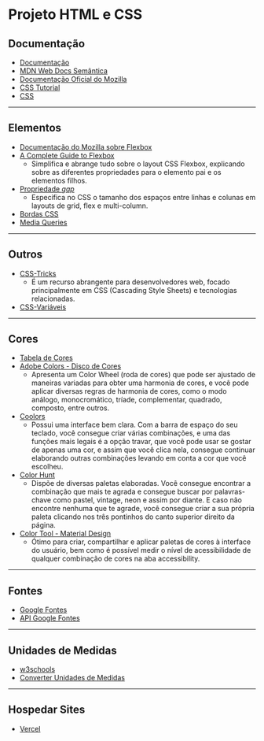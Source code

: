# Projeto HTML e CSS

## Documentação
- [Documentação](https://www.w3schools.com/html/html_intro.asp)
- [MDN Web Docs Semântica](https://developer.mozilla.org/pt-BR/docs/Glossary/Semantics)
- [Documentação Oficial do Mozilla](https://developer.mozilla.org/pt-BR/docs/Web/CSS/color_value)
- [CSS Tutorial](https://www.w3schools.com/css/)
- [CSS](https://developer.mozilla.org/pt-BR/docs/Web/CSS)
___
## Elementos
- [Documentação do Mozilla sobre Flexbox](https://developer.mozilla.org/pt-BR/docs/Learn/CSS/CSS_layout/Flexbox)
- [A Complete Guide to Flexbox](https://css-tricks.com/snippets/css/a-guide-to-flexbox/)
	- Simplifica e abrange tudo sobre o layout CSS Flexbox, explicando sobre as diferentes propriedades para o elemento pai e os elementos filhos.
- [Propriedade *gap*](https://css-tricks.com/almanac/properties/g/gap/)
	- Especifica no CSS o tamanho dos espaços entre linhas e colunas em layouts de grid, flex e multi-column.
- [Bordas CSS](https://www.w3schools.com/css/css_border.asp)
- [Media Queries](https://developer.mozilla.org/pt-BR/docs/Web/CSS/CSS_media_queries/Using_media_queries)
___
## Outros
- [CSS-Tricks](https://css-tricks.com/)
	- É um recurso abrangente para desenvolvedores web, focado principalmente em CSS (Cascading Style Sheets) e tecnologias relacionadas.
- [CSS-Variáveis](https://developer.mozilla.org/pt-BR/docs/Web/CSS/Using_CSS_custom_properties)
___
## Cores
- [Tabela de Cores](https://www.w3schools.com/tags/ref_colornames.asp)
- [Adobe Colors - Disco de Cores](https://color.adobe.com/pt/create/color-wheel)
	- Apresenta um Color Wheel (roda de cores) que pode ser ajustado de maneiras variadas para obter uma harmonia de cores, e você pode aplicar diversas regras de harmonia de cores, como o modo análogo, monocromático, tríade, complementar, quadrado, composto, entre outros.
- [Coolors](https://coolors.co)
	- Possui uma interface bem clara. Com a barra de espaço do seu teclado, você consegue criar várias combinações, e uma das funções mais legais é a opção travar, que você pode usar se gostar de apenas uma cor, e assim que você clica nela, consegue continuar elaborando outras combinações levando em conta a cor que você escolheu.
- [Color Hunt](https://colorhunt.co)
	-  Dispõe de diversas paletas elaboradas. Você consegue encontrar a combinação que mais te agrada e consegue buscar por palavras-chave como pastel, vintage, neon e assim por diante. E caso não encontre nenhuma que te agrade, você consegue criar a sua própria paleta clicando nos três pontinhos do canto superior direito da página.
- [Color Tool - Material Design](https://m3.material.io/styles/color/system/overview)
	- Ótimo para criar, compartilhar e aplicar paletas de cores à interface do usuário, bem como é possível medir o nível de acessibilidade de qualquer combinação de cores na aba accessibility.
___
## Fontes
- [Google Fontes](https://fonts.google.com)
- [API Google Fontes](https://developers.google.com/fonts/docs/getting_started?hl=pt-br)
___
## Unidades de Medidas
- [w3schools](https://www.w3schools.com/cssref/css_units.php)
- [Converter Unidades de Medidas](https://codebeautify.org/px-to-rem-converter)
___
## Hospedar Sites
- [Vercel](https://vercel.com/)
